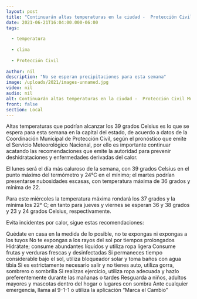 ```yaml
---
layout: post
title: "Continuarán altas temperaturas en la ciudad -  Protección Civil Municipal"
date: 2021-06-21T16:04:00.000-06:00
tags:
  
  - temperatura
  
  - clima
  
  - Protección Civil
  
author: nil
description: "No se esperan precipitaciones para esta semana"
image: /uploads/2021/images-unnamed.jpg
video: nil
audio: nil
alt: Continuarán altas temperaturas en la ciudad -  Protección Civil Municipal
front: false
section: Local
---
```


Altas temperaturas que podrían alcanzar los 39 grados Celsius es lo que se espera para esta semana en la capital del estado, de acuerdo a datos de la Coordinación Municipal de Protección Civil, según el pronóstico que emite el Servicio Meteorológico Nacional, por ello es importante continuar acatando las recomendaciones que emite la autoridad para prevenir deshidrataciones y enfermedades derivadas del calor.

 

El lunes será el día más caluroso de la semana, con 39 grados Celsius en el punto máximo del termómetro y 24°C en el mínimo; el martes podrían presentarse nubosidades escasas, con temperatura máxima de 36 grados y mínima de 22.

 

Para este miércoles la temperatura máxima rondará los 37 grados y la mínima los 22° C; en tanto para jueves y viernes se esperan 36 y 38 grados y 23 y 24 grados Celsius, respectivamente.

 

Evita incidentes por calor, sigue estas recomendaciones:

Quédate en casa en la medida de lo posible, no te expongas ni expongas a los tuyos
No te expongas a los rayos del sol por tiempos prolongados
Hidrátate; consume abundantes líquidos y utiliza ropa ligera
Consume frutas y verduras frescas y desinfectadas
Si permaneces tiempo considerable bajo el sol, utiliza bloqueador solar y toma baños con agua tibia
Si es estrictamente necesario salir y no tienes auto, utiliza gorra, sombrero o sombrilla
Si realizas ejercicio, utiliza ropa adecuada y hazlo preferentemente durante las mañanas o tardes
Resguarda a niños, adultos mayores y mascotas dentro del hogar o lugares con sombra
Ante cualquier emergencia, llama al 9-1-1 o utiliza la aplicación “Marca el Cambio”